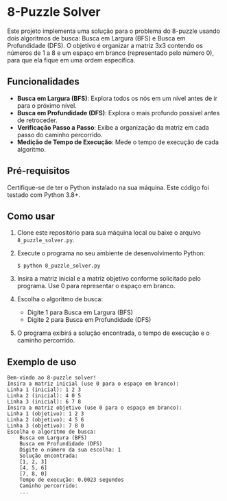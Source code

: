# 8-Puzzle Solver

Este projeto implementa uma solução para o problema do 8-puzzle usando dois algoritmos de busca: Busca em Largura (BFS) e Busca em Profundidade (DFS). O objetivo é organizar a matriz 3x3 contendo os números de 1 a 8 e um espaço em branco (representado pelo número 0), para que ela fique em uma ordem específica.

## Funcionalidades

- **Busca em Largura (BFS)**: Explora todos os nós em um nível antes de ir para o próximo nível.
- **Busca em Profundidade (DFS)**: Explora o mais profundo possível antes de retroceder.
- **Verificação Passo a Passo**: Exibe a organização da matriz em cada passo do caminho percorrido.
- **Medição de Tempo de Execução**: Mede o tempo de execução de cada algoritmo.

## Pré-requisitos

Certifique-se de ter o Python instalado na sua máquina. Este código foi testado com Python 3.8+.

## Como usar

1. Clone este repositório para sua máquina local ou baixe o arquivo `8_puzzle_solver.py`.

2. Execute o programa no seu ambiente de desenvolvimento Python:
    ```
    $ python 8_puzzle_solver.py
    ```

3. Insira a matriz inicial e a matriz objetivo conforme solicitado pelo programa. Use 0 para representar o espaço em branco.

4. Escolha o algoritmo de busca:
    - Digite 1 para Busca em Largura (BFS)
    - Digite 2 para Busca em Profundidade (DFS)

5. O programa exibirá a solução encontrada, o tempo de execução e o caminho percorrido.

## Exemplo de uso
```
Bem-vindo ao 8-puzzle solver!
Insira a matriz inicial (use 0 para o espaço em branco):
Linha 1 (inicial): 1 2 3
Linha 2 (inicial): 4 0 5
Linha 3 (inicial): 6 7 8
Insira a matriz objetivo (use 0 para o espaço em branco):
Linha 1 (objetivo): 1 2 3
Linha 2 (objetivo): 4 5 6
Linha 3 (objetivo): 7 8 0
Escolha o algoritmo de busca:
    Busca em Largura (BFS)
    Busca em Profundidade (DFS)
    Digite o número da sua escolha: 1
    Solução encontrada:
    [1, 2, 3]
    [4, 5, 6]
    [7, 8, 0]
    Tempo de execução: 0.0023 segundos
    Caminho percorrido:
    ...
```
